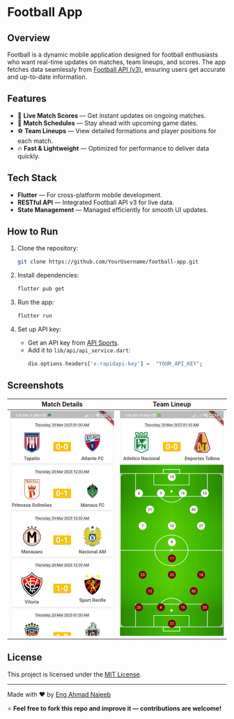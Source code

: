 # Football App

## Overview
Football is a dynamic mobile application designed for football enthusiasts who want real-time updates on matches, team lineups, and scores. The app fetches data seamlessly from [Football API (v3)](https://v3.football.api-sports.io), ensuring users get accurate and up-to-date information.

## Features
- 🏅 **Live Match Scores** — Get instant updates on ongoing matches.
- 📅 **Match Schedules** — Stay ahead with upcoming game dates.
- ⚽ **Team Lineups** — View detailed formations and player positions for each match.
- 🔥 **Fast & Lightweight** — Optimized for performance to deliver data quickly.

## Tech Stack
- **Flutter** — For cross-platform mobile development.
- **RESTful API** — Integrated Football API v3 for live data.
- **State Management** — Managed efficiently for smooth UI updates.

## How to Run
1. Clone the repository:
    ```bash
    git clone https://github.com/YourUsername/football-app.git
    ```

2. Install dependencies:
    ```bash
    flutter pub get
    ```

3. Run the app:
    ```bash
    flutter run
    ```

4. Set up API key:
    - Get an API key from [API Sports](https://www.api-football.com/).
    - Add it to `lib/api/api_service.dart`:
      ```dart
      dio.options.headers['x-rapidapi-key'] =  "YOUR_API_KEY";
      ```

## Screenshots
| Match Details | Team Lineup |
| ------------- | ----------- |
| ![Match Details](https://github.com/EngAhmadNajeeb/football_flutter/blob/main/assets/images/screenshot1.jpg?raw=true) | ![Team Lineup](https://github.com/EngAhmadNajeeb/football_flutter/blob/main/assets/images/screenshot2.jpg?raw=true) 


## License

This project is licensed under the [MIT License](LICENSE).

---

Made with ❤️ by [Eng Ahmad Najeeb](https://github.com/EngAhmadNajeeb)

⭐ **Feel free to fork this repo and improve it — contributions are welcome!**


